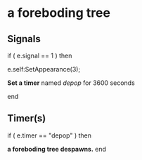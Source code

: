 # a foreboding tree


## Signals


if ( e.signal == 1 ) then




e.self:SetAppearance(3);


**Set a timer** named *depop* for 3600 seconds

end



## Timer(s)

if ( e.timer == "depop" ) then


**a foreboding tree despawns.**
end
